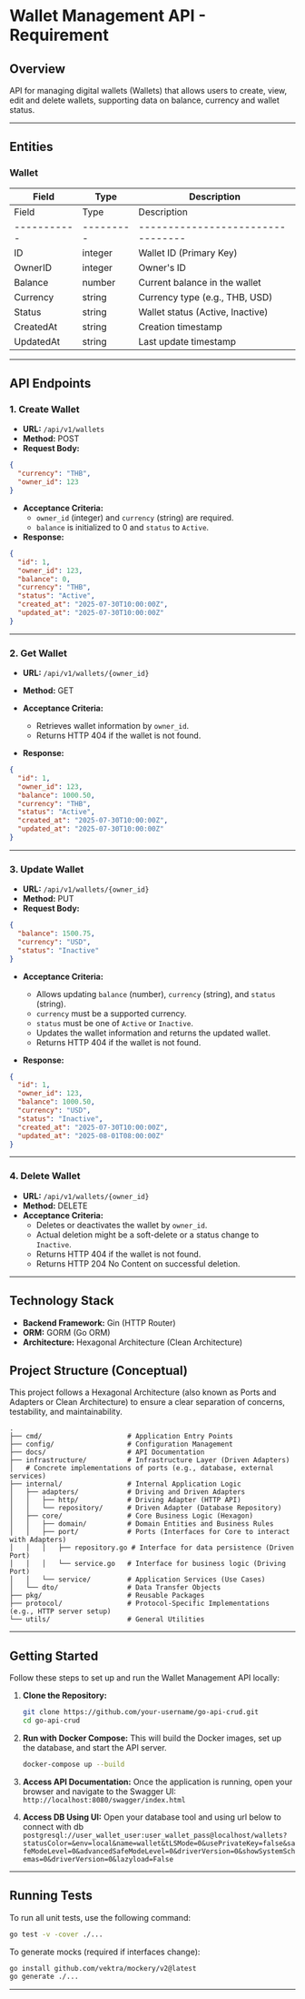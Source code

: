# Wallet Management API - Requirement

## Overview

API for managing digital wallets (Wallets) that allows users to create, view, edit and delete wallets, supporting data on balance, currency and wallet status.

---

## Entities

### Wallet

| Field     | Type    | Description                       |
|-----------|---------|---------------------------------|
| Field     | Type    | Description                       |
|-----------|---------|---------------------------------|
| ID        | integer | Wallet ID (Primary Key)         |
| OwnerID   | integer | Owner's ID                      |
| Balance   | number  | Current balance in the wallet   |
| Currency  | string  | Currency type (e.g., THB, USD)  |
| Status    | string  | Wallet status (Active, Inactive)|
| CreatedAt | string  | Creation timestamp              |
| UpdatedAt | string  | Last update timestamp           |

---

## API Endpoints

### 1. Create Wallet

- **URL:** `/api/v1/wallets`
- **Method:** POST
- **Request Body:**

```json
{
  "currency": "THB",
  "owner_id": 123
}
```

- **Acceptance Criteria:**
  - `owner_id` (integer) and `currency` (string) are required.
  - `balance` is initialized to 0 and `status` to `Active`.
- **Response:**

```json
{
  "id": 1,
  "owner_id": 123,
  "balance": 0,
  "currency": "THB",
  "status": "Active",
  "created_at": "2025-07-30T10:00:00Z",
  "updated_at": "2025-07-30T10:00:00Z"
}
```

---

### 2. Get Wallet

- **URL:** `/api/v1/wallets/{owner_id}`
- **Method:** GET
- **Acceptance Criteria:**
  - Retrieves wallet information by `owner_id`.
  - Returns HTTP 404 if the wallet is not found.

- **Response:**

```json
{
  "id": 1,
  "owner_id": 123,
  "balance": 1000.50,
  "currency": "THB",
  "status": "Active",
  "created_at": "2025-07-30T10:00:00Z",
  "updated_at": "2025-07-30T10:00:00Z"
}
```

---

### 3. Update Wallet

- **URL:** `/api/v1/wallets/{owner_id}`
- **Method:** PUT
- **Request Body:**

```json
{
  "balance": 1500.75,
  "currency": "USD",
  "status": "Inactive"
}
```

- **Acceptance Criteria:**
  - Allows updating `balance` (number), `currency` (string), and `status` (string).
  - `currency` must be a supported currency.
  - `status` must be one of `Active` or `Inactive`.
  - Updates the wallet information and returns the updated wallet.
  - Returns HTTP 404 if the wallet is not found.

- **Response:**

```json
{
  "id": 1,
  "owner_id": 123,
  "balance": 1000.50,
  "currency": "USD",
  "status": "Inactive",
  "created_at": "2025-07-30T10:00:00Z",
  "updated_at": "2025-08-01T08:00:00Z"
}
```

---

### 4. Delete Wallet

- **URL:** `/api/v1/wallets/{owner_id}`
- **Method:** DELETE
- **Acceptance Criteria:**
  - Deletes or deactivates the wallet by `owner_id`.
  - Actual deletion might be a soft-delete or a status change to `Inactive`.
  - Returns HTTP 404 if the wallet is not found.
  - Returns HTTP 204 No Content on successful deletion.

---

## Technology Stack

- **Backend Framework:** Gin (HTTP Router)  
- **ORM:** GORM (Go ORM)  
- **Architecture:** Hexagonal Architecture (Clean Architecture)


## Project Structure (Conceptual)

This project follows a Hexagonal Architecture (also known as Ports and Adapters or Clean Architecture) to ensure a clear separation of concerns, testability, and maintainability.

```
.
├── cmd/                     # Application Entry Points
├── config/                  # Configuration Management
├── docs/                    # API Documentation
├── infrastructure/          # Infrastructure Layer (Driven Adapters)
│   # Concrete implementations of ports (e.g., database, external services)
├── internal/                # Internal Application Logic
│   ├── adapters/            # Driving and Driven Adapters
│   │   ├── http/            # Driving Adapter (HTTP API)
│   │   └── repository/      # Driven Adapter (Database Repository)
│   ├── core/                # Core Business Logic (Hexagon)
│   │   ├── domain/          # Domain Entities and Business Rules
│   │   ├── port/            # Ports (Interfaces for Core to interact with Adapters)
│   │   │   ├── repository.go # Interface for data persistence (Driven Port)
│   │   │   └── service.go   # Interface for business logic (Driving Port)
│   │   └── service/         # Application Services (Use Cases)
│   └── dto/                 # Data Transfer Objects
├── pkg/                     # Reusable Packages
├── protocol/                # Protocol-Specific Implementations (e.g., HTTP server setup)
└── utils/                   # General Utilities
```

---

## Getting Started

Follow these steps to set up and run the Wallet Management API locally:

1.  **Clone the Repository:**
    ```bash
    git clone https://github.com/your-username/go-api-crud.git
    cd go-api-crud
    ```

2.  **Run with Docker Compose:**
    This will build the Docker images, set up the database, and start the API server.
    ```bash
    docker-compose up --build
    ```

3.  **Access API Documentation:**
    Once the application is running, open your browser and navigate to the Swagger UI:
    `http://localhost:8080/swagger/index.html`

4. **Access DB Using UI:**
    Open your database tool and using url below to connect with db
    `postgresql://user_wallet_user:user_wallet_pass@localhost/wallets?statusColor=&env=local&name=wallet&tLSMode=0&usePrivateKey=false&safeModeLevel=0&advancedSafeModeLevel=0&driverVersion=0&showSystemSchemas=0&driverVersion=0&lazyload=False`
---

## Running Tests

To run all unit tests, use the following command:

```bash
go test -v -cover ./...
```

To generate mocks (required if interfaces change):

```bash
go install github.com/vektra/mockery/v2@latest
go generate ./...
```

---